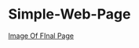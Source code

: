 # Simple-Web-Page
[Image Of FInal Page](https://elzero.org/wp-content/uploads/2020/05/task-create-full-simple-page.png)
